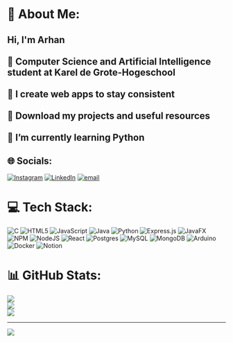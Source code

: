 # 💫 About Me:
## Hi, I'm Arhan<br><br>🧠​ Computer Science and Artificial Intelligence student at Karel de Grote-Hogeschool<br /><br>​🌌​ I create web apps to stay consistent<br /><br>🪻 Download my projects and useful resources<br /><br>🌱 I’m currently learning Python<br />


## 🌐 Socials:
[![Instagram](https://img.shields.io/badge/Instagram-%23E4405F.svg?logo=Instagram&logoColor=white)](https://instagram.com/11_arxane) [![LinkedIn](https://img.shields.io/badge/LinkedIn-%230077B5.svg?logo=linkedin&logoColor=white)](https://www.linkedin.com/in/arhankonuksal/) [![email](https://img.shields.io/badge/Email-D14836?logo=gmail&logoColor=white)](mailto:arhankonuksal@gmail.com) 

# 💻 Tech Stack:
![C](https://img.shields.io/badge/c-%2300599C.svg?style=flat&logo=c&logoColor=white) ![HTML5](https://img.shields.io/badge/html5-%23E34F26.svg?style=flat&logo=html5&logoColor=white) ![JavaScript](https://img.shields.io/badge/javascript-%23323330.svg?style=flat&logo=javascript&logoColor=%23F7DF1E) ![Java](https://img.shields.io/badge/java-%23ED8B00.svg?style=flat&logo=openjdk&logoColor=white) ![Python](https://img.shields.io/badge/python-3670A0?style=flat&logo=python&logoColor=ffdd54) ![Express.js](https://img.shields.io/badge/express.js-%23404d59.svg?style=flat&logo=express&logoColor=%2361DAFB) ![JavaFX](https://img.shields.io/badge/javafx-%23FF0000.svg?style=flat&logo=javafx&logoColor=white) ![NPM](https://img.shields.io/badge/NPM-%23CB3837.svg?style=flat&logo=npm&logoColor=white) ![NodeJS](https://img.shields.io/badge/node.js-6DA55F?style=flat&logo=node.js&logoColor=white) ![React](https://img.shields.io/badge/react-%2320232a.svg?style=flat&logo=react&logoColor=%2361DAFB) ![Postgres](https://img.shields.io/badge/postgres-%23316192.svg?style=flat&logo=postgresql&logoColor=white) ![MySQL](https://img.shields.io/badge/mysql-4479A1.svg?style=flat&logo=mysql&logoColor=white) ![MongoDB](https://img.shields.io/badge/MongoDB-%234ea94b.svg?style=flat&logo=mongodb&logoColor=white) ![Arduino](https://img.shields.io/badge/-Arduino-00979D?style=flat&logo=Arduino&logoColor=white) ![Docker](https://img.shields.io/badge/docker-%230db7ed.svg?style=flat&logo=docker&logoColor=white) ![Notion](https://img.shields.io/badge/Notion-%23000000.svg?style=flat&logo=notion&logoColor=white)
# 📊 GitHub Stats:
![](https://github-readme-stats.vercel.app/api?username=ArhanKonuksal&theme=dark&hide_border=false&include_all_commits=true&count_private=true)<br/>
![](https://nirzak-streak-stats.vercel.app/?user=ArhanKonuksal&theme=dark&hide_border=false)<br/>
![](https://github-readme-stats.vercel.app/api/top-langs/?username=ArhanKonuksal&theme=dark&hide_border=false&include_all_commits=true&count_private=true&layout=compact)

---
[![](https://visitcount.itsvg.in/api?id=ArhanKonuksal&icon=0&color=0)](https://visitcount.itsvg.in)

<!-- Proudly created with GPRM ( https://gprm.itsvg.in ) -->






